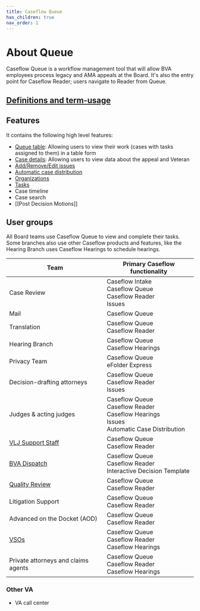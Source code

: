 ```yaml
---
title: Caseflow Queue
has_children: true
nav_order: 1
---
```


# About Queue
Caseflow Queue is a workflow management tool that will allow BVA employees process legacy and AMA appeals at the Board. It's also the entry point for Caseflow Reader; users navigate to Reader from Queue. 

## [Definitions and term-usage](https://github.com/department-of-veterans-affairs/caseflow/wiki/Queue-data-dictionary)

## Features
It contains the following high level features:
- [Queue table](https://github.com/department-of-veterans-affairs/caseflow/wiki/Table): Allowing users to view their work (cases with tasks assigned to them) in a table form
- [Case details](https://github.com/department-of-veterans-affairs/caseflow/wiki/Case-details): Allowing users to view data about the appeal and Veteran
- [Add/Remove/Edit issues](https://github.com/department-of-veterans-affairs/caseflow/wiki/Editing-AMA-issues)
- [Automatic case distribution](https://github.com/department-of-veterans-affairs/caseflow/wiki/Automatic-Case-Distribution)
- [Organizations](https://github.com/department-of-veterans-affairs/caseflow/wiki/Organizations)
- [Tasks](https://github.com/department-of-veterans-affairs/caseflow/wiki/Tasks)
- Case timeline
- Case search
- [[Post Decision Motions]]

## User groups
All Board teams use Caseflow Queue to view and complete their tasks. Some branches also use other Caseflow products and features, like the Hearing Branch uses Caseflow Hearings to schedule hearings.

Team | Primary Caseflow functionality
---|---
Case Review|Caseflow Intake<br>Caseflow Queue<br>Caseflow Reader<br>Issues
Mail|Caseflow Queue
Translation|Caseflow Queue<br>Caseflow Reader
Hearing Branch|Caseflow Queue<br>Caseflow Hearings
Privacy Team|Caseflow Queue<br>eFolder Express
Decision-drafting attorneys|Caseflow Queue<br>Caseflow Reader<br>Issues
Judges & acting judges |Caseflow Queue<br>Caseflow Reader<br>Caseflow Hearings<br>Issues<br>Automatic Case Distribution
[VLJ Support Staff](https://github.com/department-of-veterans-affairs/caseflow/wiki/VLJ-Support)|Caseflow Queue<br>Caseflow Reader
[BVA Dispatch](https://github.com/department-of-veterans-affairs/caseflow/wiki/BVA-Dispatch)|Caseflow Queue<br>Caseflow Reader<br>Interactive Decision Template
[Quality Review](https://github.com/department-of-veterans-affairs/caseflow/wiki/Quality-Review)|Caseflow Queue<br>Caseflow Reader
Litigation Support | Caseflow Queue<br>Caseflow Reader
Advanced on the Docket (AOD)|Caseflow Queue<br>Caseflow Reader
[VSOs](https://github.com/department-of-veterans-affairs/caseflow/wiki/VSOs)|Caseflow Queue<br>Caseflow Reader<br>Caseflow Hearings
Private attorneys and claims agents |Caseflow Queue<br>Caseflow Reader<br>Caseflow Hearings

### Other VA
- VA call center
